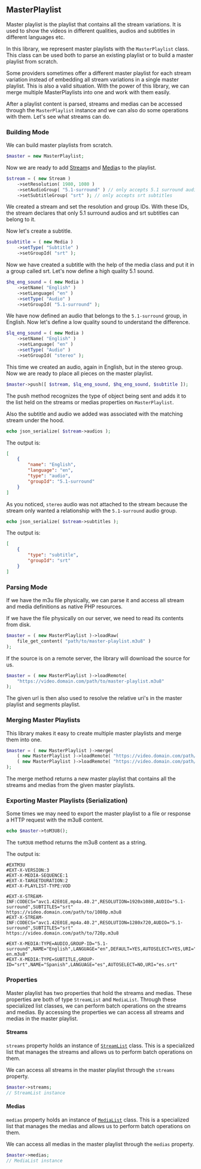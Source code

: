 ## MasterPlaylist
Master playlist is the playlist that contains all the stream variations. It is used to show the videos in different qualities, audios and subtitles in different languages etc.

In this library, we represent master playlists with the `MasterPlaylist` class. This class can be used both to parse an existing playlist or to build a master playlist from scratch.

Some providers sometimes offer a different master playlist for each stream variation instead of embedding all stream variations in a single master playlist. This is also a valid situation. With the power of this library, we can merge multiple MasterPlaylists into one and work with them easily.

After a playlist content is parsed, streams and medias can be accessed through the `MasterPlaylist` instance and we can also do some operations with them. Let's see what streams can do.

### Building Mode
We can build master playlists from scratch.

```php
$master = new MasterPlaylist;
```

Now we are ready to add [Stream](Stream.md)s and [Media](Media.md)s to the playlist.

```php
$stream = ( new Stream )
    ->setResolution( 1980, 1080 )
    ->setAudioGroup( "5.1-surround" ) // only accepts 5.1 surround audios
    ->setSubtitleGroup( "srt" ); // only accepts srt subtitles
```

We created a stream and set the resolution and group IDs. With these IDs, the stream declares that only 5.1 surround audios and srt subtitles can belong to it.

Now let's create a subtitle.

```php
$subtitle = ( new Media )
    ->setType( "Subtitle" )
    ->setGroupId( "srt" );
```

Now we have created a subtitle with the help of the media class and put it in a group called srt. Let's now define a high quality 5.1 sound.

```php
$hq_eng_sound = ( new Media )
    ->setName( "English" )
    ->setLanguage( "en" )
    ->setType( "Audio" )
    ->setGroupId( "5.1-surround" );
```

We have now defined an audio that belongs to the `5.1-surround` group, in English. Now let's define a low quality sound to understand the difference.

```php
$lq_eng_sound = ( new Media )
    ->setName( "English" )
    ->setLanguage( "en" )
    ->setType( "Audio" )
    ->setGroupId( "stereo" );
```

This time we created an audio, again in English, but in the stereo group. Now we are ready to place all pieces on the master playlist.

```php
$master->push([ $stream, $lq_eng_sound, $hq_eng_sound, $subtitle ]);
```

The push method recognizes the type of object being sent and adds it to the list held on the streams or medias properties on `MasterPlaylist`. 

Also the subtitle and audio we added was associated with the matching stream under the hood.

```php
echo json_serialize( $stream->audios );
```

The output is:

```json
[
    {
        "name": "English",
        "language": "en",
        "type": "audio",
        "groupId": "5.1-surround"
    }
]
```

As you noticed, `stereo` audio was not attached to the stream because the stream only wanted a relationship with the `5.1-surround` audio group.

```php
echo json_serialize( $stream->subtitles );
```

The output is: 

```json
[
    {
        "type": "subtitle",
        "groupId": "srt"
    }
]
```

### Parsing Mode
If we have the m3u file physically, we can parse it and access all stream and media definitions as native PHP resources.

If we have the file physically on our server, we need to read its contents from disk.

```php
$master = ( new MasterPlaylist )->loadRaw(
    file_get_content( "path/to/master-playlist.m3u8" )
);
```

If the source is on a remote server, the library will download the source for us.

```php
$master = ( new MasterPlaylist )->loadRemote(
    "https://video.domain.com/path/to/master-playlist.m3u8"
);
```

The given url is then also used to resolve the relative uri's in the master playlist and segments playlist.

### Merging Master Playlists
This library makes it easy to create multiple master playlists and merge them into one.

```php
$master = ( new MasterPlaylist )->merge(
    ( new MasterPlaylist )->loadRemote( "https://video.domain.com/path/to/720p.m3u8" ),
    ( new MasterPlaylist )->loadRemote( "https://video.domain.com/path/to/1080p.m3u8" )
);
```

The merge method returns a new master playlist that contains all the streams and medias from the given master playlists.

### Exporting Master Playlists (Serialization)
Some times we may need to export the master playlist to a file or response a HTTP request with the m3u8 content.

```php
echo $master->toM3U8();
```

The `toM3U8` method returns the m3u8 content as a string. 

The output is:

```m3u8
#EXTM3U
#EXT-X-VERSION:3
#EXT-X-MEDIA-SEQUENCE:1
#EXT-X-TARGETDURATION:2
#EXT-X-PLAYLIST-TYPE:VOD

#EXT-X-STREAM-INF:CODECS="avc1.42E01E,mp4a.40.2",RESOLUTION=1920x1080,AUDIO="5.1-surround",SUBTITLES="srt"
https://video.domain.com/path/to/1080p.m3u8
#EXT-X-STREAM-INF:CODECS="avc1.42E01E,mp4a.40.2",RESOLUTION=1280x720,AUDIO="5.1-surround",SUBTITLES="srt"
https://video.domain.com/path/to/720p.m3u8

#EXT-X-MEDIA:TYPE=AUDIO,GROUP-ID="5.1-surround",NAME="English",LANGUAGE="en",DEFAULT=YES,AUTOSELECT=YES,URI="audio-en.m3u8"
#EXT-X-MEDIA:TYPE=SUBTITLE,GROUP-ID="srt",NAME="Spanish",LANGUAGE="es",AUTOSELECT=NO,URI="es.srt"
```

### Properties
Master playlist has two properties that hold the streams and medias. These properties are both of type `StreamList` and `MediaList`. Through these specialized list classes, we can perform batch operations on the streams and medias. By accessing the properties we can access all streams and medias in the master playlist.

#### Streams
`streams` property holds an instance of [`StreamList`](StreamList.md) class. This is a specialized list that manages the streams and allows us to perform batch operations on them.

We can access all streams in the master playlist through the `streams` property.

```php
$master->streams;
// StreamList instance
```

#### Medias
`medias` property holds an instance of [`MediaList`](MediaList.md) class. This is a specialized list that manages the medias and allows us to perform batch operations on them.

We can access all medias in the master playlist through the `medias` property.

```php
$master->medias;
// MediaList instance
```
